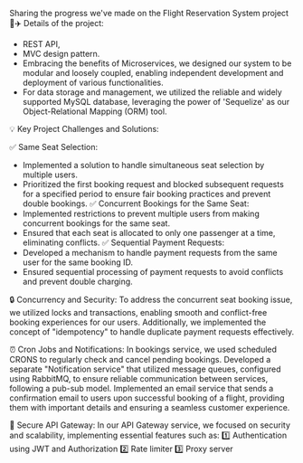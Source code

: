 Sharing the progress we've made on the Flight Reservation System project 🛫✈️
Details of the project:

- REST API,
- MVC design pattern.
- Embracing the benefits of Microservices, we designed our system to be modular and loosely coupled, enabling independent development and deployment of various functionalities.
- For data storage and management, we utilized the reliable and widely supported MySQL database, leveraging the power of 'Sequelize' as our Object-Relational Mapping (ORM) tool.

💡 Key Project Challenges and Solutions:

✅ Same Seat Selection:
- Implemented a solution to handle simultaneous seat selection by multiple users.
- Prioritized the first booking request and blocked subsequent requests for a specified period to ensure fair booking practices and prevent double bookings.
✅ Concurrent Bookings for the Same Seat:
- Implemented restrictions to prevent multiple users from making concurrent bookings for the same seat.
- Ensured that each seat is allocated to only one passenger at a time, eliminating conflicts.
✅ Sequential Payment Requests:
- Developed a mechanism to handle payment requests from the same user for the same booking ID.
- Ensured sequential processing of payment requests to avoid conflicts and prevent double charging.

🔒 Concurrency and Security:
To address the concurrent seat booking issue, we utilized locks and transactions, enabling smooth and conflict-free booking experiences for our users. Additionally, we implemented the concept of "idempotency" to handle duplicate payment requests effectively.

⏰ Cron Jobs and Notifications:
In bookings service, we used scheduled CRONS to regularly check and cancel pending bookings. Developed a separate "Notification service" that utilized message queues, configured using RabbitMQ, to ensure reliable communication between services, following a pub-sub model. Implemented an email service that sends a confirmation email to users upon successful booking of a flight, providing them with important details and ensuring a seamless customer experience. 

🔐 Secure API Gateway:
In our API Gateway service, we focused on security and scalability, implementing essential features such as:
1️⃣ Authentication using JWT and Authorization
2️⃣ Rate limiter
3️⃣ Proxy server
